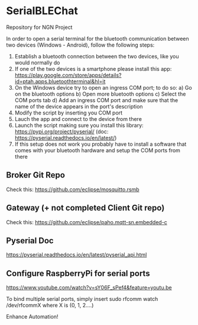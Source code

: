 # SerialBLEChat
Repository for NGN Project

In order to open a serial terminal for the bluetooth communication between two devices (Windows - Android), follow the following steps:

1) Establish a bluetooth connection between the two devices, like you would normally do
2) If one of the two devices is a smartphone please install this app: https://play.google.com/store/apps/details?id=ptah.apps.bluetoothterminal&hl=it
3) On the Windows device try to open an ingress COM port; to do so:
  a) Go on the bluetooth options
  b) Open more bluetooth options
  c) Select the COM ports tab
  d) Add an ingress COM port and make sure that the name of the device appears in the port's description
4) Modify the script by inserting you COM port
5) Lauch the app and connect to the device from there
6) Launch the script making sure you install this library: https://pypi.org/project/pyserial/ (doc: https://pyserial.readthedocs.io/en/latest/)
7) If this setup does not work you probably have to install a software that comes with your bluetooth hardware and setup the COM ports from there

## Broker Git Repo

Check this: https://github.com/eclipse/mosquitto.rsmb

## Gateway (+ not completed Client Git repo)

Check this: https://github.com/eclipse/paho.mqtt-sn.embedded-c

## Pyserial Doc

https://pyserial.readthedocs.io/en/latest/pyserial_api.html

## Configure RaspberryPi for serial ports

https://www.youtube.com/watch?v=sY06F_sPef4&feature=youtu.be

To bind multiple serial ports, simply insert sudo rfcomm watch /dev/rfcommX where X is (0, 1, 2....)

Enhance Automation!
